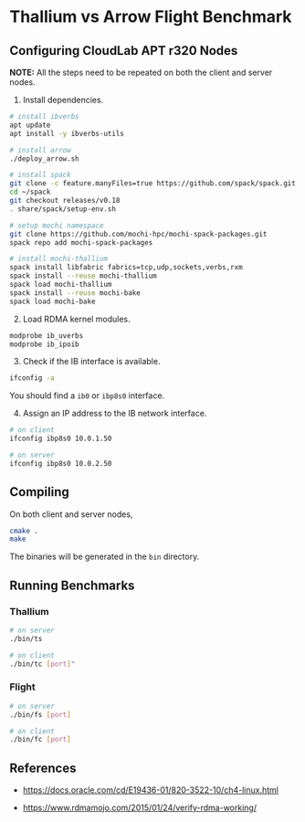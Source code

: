 # Thallium vs Arrow Flight Benchmark

## Configuring CloudLab APT r320 Nodes

**NOTE:** All the steps need to be repeated on both the client and server nodes.

1. Install dependencies.

```bash
# install ibverbs
apt update
apt install -y ibverbs-utils

# install arrow
./deploy_arrow.sh

# install spack
git clone -c feature.manyFiles=true https://github.com/spack/spack.git ~/spack
cd ~/spack
git checkout releases/v0.18
. share/spack/setup-env.sh

# setup mochi namespace
git clone https://github.com/mochi-hpc/mochi-spack-packages.git
spack repo add mochi-spack-packages

# install mochi-thallium
spack install libfabric fabrics=tcp,udp,sockets,verbs,rxm
spack install --reuse mochi-thallium
spack load mochi-thallium
spack install --reuse mochi-bake
spack load mochi-bake
```

2. Load RDMA kernel modules.

```bash
modprobe ib_uverbs
modprobe ib_ipoib
```

3. Check if the IB interface is available.

```bash
ifconfig -a
```

You should find a `ib0` or `ibp8s0` interface.

4. Assign an IP address to the IB network interface.
```bash
# on client
ifconfig ibp8s0 10.0.1.50

# on server
ifconfig ibp8s0 10.0.2.50
```

## Compiling

On both client and server nodes, 

```bash
cmake .
make
```

The binaries will be generated in the `bin` directory.

## Running Benchmarks

### Thallium
```bash
# on server
./bin/ts 

# on client
./bin/tc [port]"
```

### Flight
```bash
# on server
./bin/fs [port]

# on client
./bin/fc [port]
```

## References

* https://docs.oracle.com/cd/E19436-01/820-3522-10/ch4-linux.html

* https://www.rdmamojo.com/2015/01/24/verify-rdma-working/
